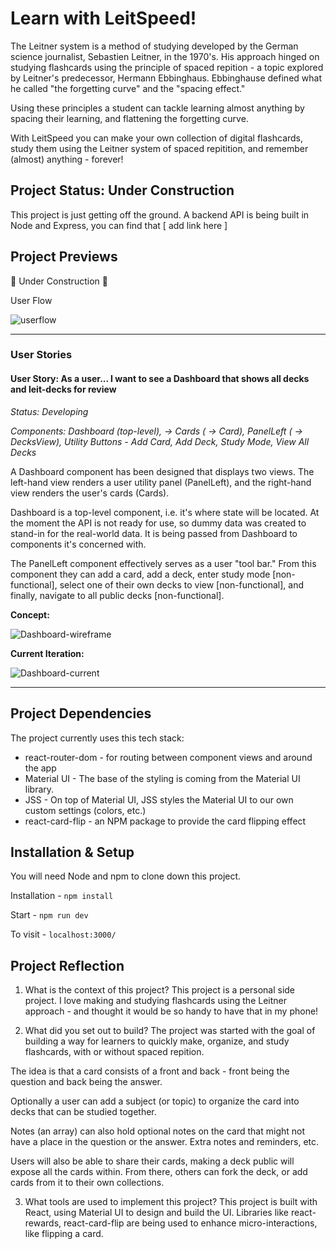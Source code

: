 # Learn with LeitSpeed! 

The Leitner system is a method of studying developed by the German science journalist, Sebastien Leitner, in the 1970's. His approach hinged on studying flashcards using the principle of spaced repition - a topic explored by Leitner's predecessor, Hermann Ebbinghaus. Ebbinghause defined what he called "the forgetting curve" and the "spacing effect." 

Using these principles a student can tackle learning almost anything by spacing their learning, and flattening the forgetting curve. 

With LeitSpeed you can make your own collection of digital flashcards, study them using the Leitner system of spaced repitition, and remember (almost) anything - forever! 

## Project Status: Under Construction 

This project is just getting off the ground. A backend API is being built in Node and Express, you can find that [ add link here ]

## Project Previews 

🚧 Under Construction 🚧

User Flow 

![userflow](https://i.ibb.co/dg29Rgp/userflow.jpg)

----

### User Stories

#### **User Story: As a user... I want to see a Dashboard that shows all decks and leit-decks for review** 

*Status: Developing* 

*Components: Dashboard (top-level), -> Cards ( -> Card), PanelLeft ( -> DecksView), Utility Buttons - Add Card, Add Deck, Study Mode, View All Decks*

A Dashboard component has been designed that displays two views. The left-hand view renders a user utility panel (PanelLeft), and the right-hand view renders the user's cards (Cards). 

Dashboard is a top-level component, i.e. it's where state will be located. At the moment the API is not ready for use, so dummy data was created to stand-in for the real-world data. It is being passed from Dashboard to components it's concerned with. 

The PanelLeft component effectively serves as a user "tool bar." From this component they can add a card, add a deck, enter study mode [non-functional], select one of their own decks to view [non-functional], and finally, navigate to all public decks [non-functional]. 

**Concept:** 

![Dashboard-wireframe](https://i.ibb.co/qj19GLz/Contact.png)

**Current Iteration:** 

![Dashboard-current](https://i.ibb.co/2kY9jwG/leitspeed.jpg)

----

## Project Dependencies 

The project currently uses this tech stack: 

- react-router-dom - for routing between component views and around the app 
- Material UI - The base of the styling is coming from the Material UI library. 
- JSS - On top of Material UI, JSS styles the Material UI to our own custom settings (colors, etc.)
- react-card-flip - an NPM package to provide the card flipping effect 

## Installation & Setup

You will need Node and npm to clone down this project. 

Installation - `npm install` 

Start - `npm run dev` 

To visit - `localhost:3000/` 


## Project Reflection 

1. What is the context of this project? 
This project is a personal side project. I love making and studying flashcards using the Leitner approach - and thought it would be so handy to have that in my phone! 

2. What did you set out to build? 
The project was started with the goal of building a way for learners to quickly make, organize, and study flashcards, with or without spaced repition. 

The idea is that a card consists of a front and back - front being the question and back being the answer. 

Optionally a user can add a subject (or topic) to organize the card into decks that can be studied together. 

Notes (an array) can also hold optional notes on the card that might not have a place in the question or the answer. Extra notes and reminders, etc. 

Users will also be able to share their cards, making a deck public will expose all the cards within. From there, others can fork the deck, or add cards from it to their own collections. 

3. What tools are used to implement this project? 
This project is built with React, using Material UI to design and build the UI. Libraries like react-rewards, react-card-flip are being used to enhance micro-interactions, like flipping a card. 

